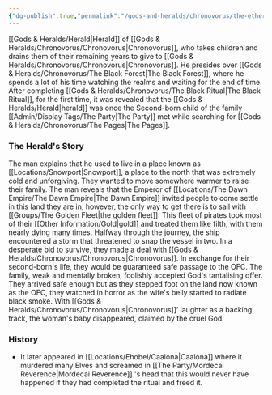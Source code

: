 ```yaml
---
{"dg-publish":true,"permalink":"/gods-and-heralds/chronovorus/the-ethertwist-haunter/","noteIcon":""}
---
```


[[Gods & Heralds/Herald\|Herald]] of [[Gods & Heralds/Chronovorus/Chronovorus\|Chronovorus]], who takes children and drains them of their remaining years to give to [[Gods & Heralds/Chronovorus/Chronovorus\|Chronovorus]]. He presides over [[Gods & Heralds/Chronovorus/The Black Forest\|The Black Forest]], where he spends a lot of his time watching the realms and waiting for the end of time. After completing [[Gods & Heralds/Chronovorus/The Black Ritual\|The Black Ritual]], for the first time, it was revealed that the [[Gods & Heralds/Herald\|herald]] was once the Second-born child of the family [[Admin/Display Tags/The Party\|The Party]] met while searching for [[Gods & Heralds/Chronovorus/The Pages\|The Pages]]. 

### The Herald's Story
The man explains that he used to live in a place known as [[Locations/Snowport\|Snowport]], a place to the north that was extremely cold and unforgiving. They wanted to move somewhere warmer to raise their family. The man reveals that the Emperor of [[Locations/The Dawn Empire/The Dawn Empire\|The Dawn Empire]] invited people to come settle in this land they are in, however, the only way to get there is to sail with [[Groups/The Golden Fleet\|the golden fleet]]. This fleet of pirates took most of their [[Other Information/Gold\|gold]] and treated them like filth, with them nearly dying many times. Halfway through the journey, the ship encountered a storm that threatened to snap the vessel in two. In a desperate bid to survive, they made a deal with [[Gods & Heralds/Chronovorus/Chronovorus\|Chronovorus]]. In exchange for their second-born's life, they would be guaranteed safe passage to the OFC. The family, weak and mentally broken, foolishly accepted God's tantalising offer. They arrived safe enough but as they stepped foot on the land now known as the OFC, they watched in horror as the wife's belly started to radiate black smoke. With [[Gods & Heralds/Chronovorus/Chronovorus\|Chronovorus]]’ laughter as a backing track, the woman's baby disappeared, claimed by the cruel God.

### History
- It later appeared in [[Locations/Ehobel/Caalona\|Caalona]] where it murdered many Elves and screamed in [[The Party/Mordecai Reverence\|Mordecai Reverence]] 's head that this would never have happened if they had completed the ritual and freed it.